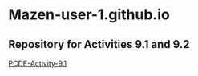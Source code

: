 # Mazen-user-1.github.io

## Repository for Activities 9.1 and 9.2
[PCDE-Activity-9.1](https://github.com/Mazen-user-1/PCDE-Activity-9.1)
